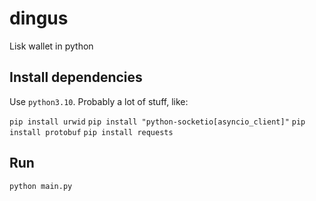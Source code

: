 # dingus
Lisk wallet in python

## Install dependencies

Use `python3.10`. 
Probably a lot of stuff, like:

`pip install urwid`
`pip install "python-socketio[asyncio_client]"`
`pip install protobuf`
`pip install requests`

## Run

`python main.py`
